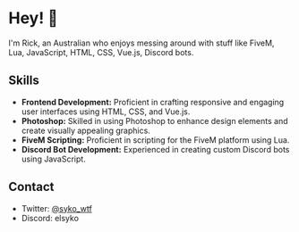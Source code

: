 # Hey! 👋

I'm Rick, an Australian who enjoys messing around with stuff like FiveM, Lua, JavaScript, HTML, CSS, Vue.js, Discord bots.

## Skills

- **Frontend Development:** Proficient in crafting responsive and engaging user interfaces using HTML, CSS, and Vue.js.
- **Photoshop:** Skilled in using Photoshop to enhance design elements and create visually appealing graphics.
- **FiveM Scripting:** Proficient in scripting for the FiveM platform using Lua.
- **Discord Bot Development:** Experienced in creating custom Discord bots using JavaScript.

## Contact

- Twitter: [@syko_wtf](https://twitter.com/syko_wtf)
- Discord: elsyko

